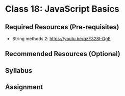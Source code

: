 # Class 18: JavaScript Basics

## Required Resources (Pre-requisites)
* String methods 2: https://youtu.be/qzE328I-OgE

## Recommended Resources (Optional)

## Syllabus

## Assignment

